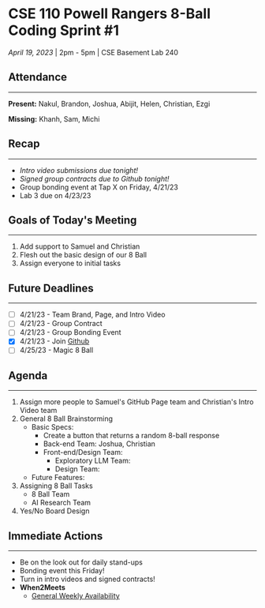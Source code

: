 # CSE 110 Powell Rangers 8-Ball Coding Sprint #1
*April 19, 2023* | 2pm - 5pm  | CSE Basement Lab 240

## Attendance
___
**Present:** Nakul, Brandon, Joshua, Abijit, Helen, Christian, Ezgi

**Missing:** Khanh, Sam, Michi

## Recap
___
- *Intro video submissions due tonight!*
- *Signed group contracts due to Github tonight!*
- Group bonding event at Tap X on Friday, 4/21/23
- Lab 3 due on 4/23/23


## Goals of Today's Meeting
___
1. Add support to Samuel and Christian
2. Flesh out the basic design of our 8 Ball
3. Assign everyone to initial tasks

## Future Deadlines
____
- [ ] 4/21/23 - Team Brand, Page, and Intro Video
- [ ] 4/21/23 - Group Contract
- [ ] 4/21/23 - Group Bonding Event
- [X] 4/21/23 - Join [Github](https://github.com/cse110-sp23-group4)
- [ ] 4/25/23 - Magic 8 Ball

## Agenda
___
1. Assign more people to Samuel's GitHub Page team and Christian's Intro Video team
2. General 8 Ball Brainstorming
   - Basic Specs:
     - Create a button that returns a random 8-ball response
     - Back-end Team: Joshua, Christian
     - Front-end/Design Team:
       - Exploratory LLM Team:
       - Design Team:
   - Future Features:
3. Assigning 8 Ball Tasks
   - 8 Ball Team
   - AI Research Team
4. Yes/No Board Design


## Immediate Actions
___
- Be on the look out for daily stand-ups
- Bonding event this Friday!
- Turn in intro videos and signed contracts!
- **When2Meets**
  - [General Weekly Availability](https://www.when2meet.com/?19763441-FfDjx)